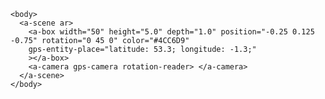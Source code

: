 <html>
    <script src="https://aframe.io/releases/1.0.4/aframe.min.js"></script>
    <script src="https://unpkg.com/aframe-look-at-component@0.8.0/dist/aframe-look-at-component.min.js"></script>
    <script src="https://raw.githack.com/AR-js-org/AR.js/master/aframe/build/aframe-ar-nft.js"></script>

	<body>
	  <a-scene ar>
		<a-box width="50" height="5.0" depth="1.0" position="-0.25 0.125 -0.75" rotation="0 45 0" color="#4CC6D9"
		gps-entity-place="latitude: 53.3; longitude: -1.3;"
		></a-box>
		<a-camera gps-camera rotation-reader> </a-camera>
	  </a-scene>
	</body>
</html>